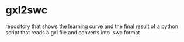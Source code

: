 # gxl2swc
repository that shows the learning curve and the final result of a python script that reads a gxl file and converts into .swc format
